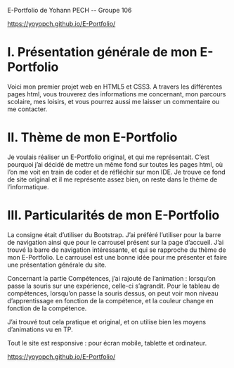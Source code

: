 E-Portfolio de Yohann PECH    --        Groupe 106<br>

https://yoyopch.github.io/E-Portfolio/


# **I. Présentation générale de mon E-Portfolio**


Voici mon premier projet web en HTML5 et CSS3. A travers les différentes pages html, vous trouverez des informations me concernant, mon parcours scolaire, mes loisirs, et vous pourrez aussi me laisser un commentaire ou me contacter.


# **II. Thème de mon E-Portfolio**


Je voulais réaliser un E-Portfolio original, et qui me représentait. C’est pourquoi j’ai décidé de mettre un même fond sur toutes les pages html, où l’on me voit en train de coder et de réfléchir sur mon IDE. Je trouve ce fond de site original et il me représente assez bien, on reste dans le thème de l’informatique.


# **III. Particularités de mon E-Portfolio**


La consigne était d’utiliser du Bootstrap. J’ai préféré l’utiliser pour la barre de navigation ainsi que pour le carrousel présent sur la page d’accueil. J’ai trouvé la barre de navigation intéressante, et qui se rapproche du thème de mon E-Portfolio. Le carrousel est une bonne idée pour me présenter et faire une 
présentation générale du site.

Concernant la partie Compétences, j’ai rajouté de l’animation : lorsqu’on passe la souris sur une expérience, celle-ci s’agrandit. 
Pour le tableau de compétences, lorsqu’on passe la souris dessus, on peut voir mon niveau d’apprentissage en fonction de la compétence, et la couleur change en fonction de la compétence.

J’ai trouvé tout cela pratique et original, et on utilise bien les moyens d’animations vu en TP.

Tout le site est responsive : pour écran mobile, tablette et ordinateur.

https://yoyopch.github.io/E-Portfolio/
